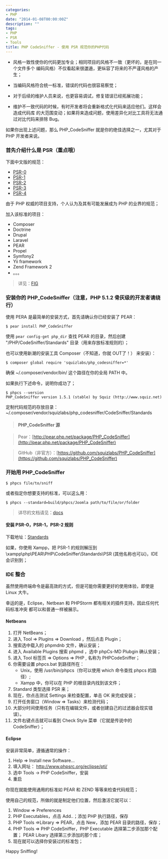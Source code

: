 ```yaml
---
categories:
- PHP
date: "2014-01-08T00:00:00Z"
description: ""
tags:
- PHP
- PSR
- Tools
title: PHP CodeSniffer - 使用 PSR 规范你的PHP代码
---
```


- 风格一致性使你的代码更加专业；相同项目的风格不一致（更坏的，是在同一个文件多个
编码风格）不仅看起来很邋遢，更纵容了将来的不严谨风格的产生；

- 当编码风格符合统一标准，错误的代码也很容易察觉；

- 对于后续的维护人员来说，也更容易调试，修复错误已经拓展功能；

- 维护不一致代码的时候，有时开发者将会重新格式化代码来适应他们。这样会造成代码库
的大范围变动；如果将来造成问题，使用差异化对比工具将无法通过对比代码来排除 Bug。

如果你出现上述问题，那么 PHP_CodeSniffer 就是你的绝佳选择之一，尤其对于 PHP 开发者来说。

### 首先介绍什么是 PSR（重点哦）

下面中文版的规范：

+ [PSR-0](http://n3xtchen.github.io/n3xtchen/php/2014/01/05/php-fig---psr-0/)
+ [PSR-1](http://n3xtchen.github.io/n3xtchen/php/2014/01/05/php-fig---psr-1/)
+ [PSR-2](http://n3xtchen.github.io/n3xtchen/php/2014/01/05/php-fig---psr-2/)
+ [PSR-3](http://n3xtchen.github.io/n3xtchen/php/2014/01/05/php-fig---psr-3/)
+ [PSR-4](http://n3xtchen.github.io/n3xtchen/php/2014/01/05/php-fig---psr-4/)

由于 PHP 权威的项目支持，个人认为及其有可能发展成为 PHP 的业界的规范；

加入该标准的项目：

+ Composer
+ Doctrine
+ Drupal
+ Laravel
+ PEAR
+ Propel
+ Symfony2
+ Yii framework
+ Zend Framework 2
+ 。。。

> 详见：[FIG](http://www.php-fig.org/)

### 安装你的 PHP_CodeSniffer（注意，PHP 5.1.2 骨灰级的开发者请绕行） 

使用 PERA 是最简单的安装方式，首先请确认你已经安装了 PEAR：

    $ pear install PHP_CodeSniffer

使用 `pear config-get php_dir` 查找 PEAR 的目录，然后创建 
"/PHP/CodeSniffer/Standards" 目录（用来存放标准规则的）；

也可以使用新潮的安装工具 Composer（不知道，你就 OUT了！） 来安装）：

    $ composer global require 'squizlabs/php_codesniffer=*'

确保 ~/.composer/vendor/bin/ 这个路径在你的全局 PATH 中。

如果执行下述命令，说明你成功了；

    $ phpcs --version
    PHP_CodeSniffer version 1.5.1 (stable) by Squiz (http://www.squiz.net)

定制代码规范的存放目录：~/.composer/vendor/squizlabs/php_codesniffer/CodeSniffer/Standards

> #### PHP_CodeSniffer 源

> Pear：[http://pear.php.net/package/PHP_CodeSniffer](http://pear.php.net/package/PHP_CodeSniffer)

> GitHub（非官方）：[https://github.com/squizlabs/PHP_CodeSniffer](https://github.com/squizlabs/PHP_CodeSniffer)

### 开始用 PHP_CodeSniffer

    $ phpcs file/to/sniff

或者指定你想要支持的标准，可以这么用：

    $ phpcs --standard=build/phpcs/Joomla path/to/file/or/folder

> 详尽的文档请见：[docs](http://pear.php.net/package/PHP_CodeSniffer/docs)

#### 安装 PSR-0，PSR-1，PSR-2 规则

下载地址：[Standards](https://github.com/squizlabs/PHP_CodeSniffer/tree/master/CodeSniffer/Standards)

如果，你使用 Xampp，把 PSR-1 的规则解压到 \xampp\php\PEAR\PHP\CodeSniffer\Standards\PSR 
(其他名称也可以)，IDE 会识别到；

### IDE 整合

虽然使用终端命令是最高效的方式，但是可能你需要更好的使用体验，即使是 Linux 大牛。

幸运的是，Eclipse，Netbean 和 PHPStorm 都有相关的插件支持，因此任何代码标准冲突
都可以和普通一样被展示。

#### Netbeans

1. 打开 NetBeans；
2. 进入 Tool => Plugins => Download ，然后点击 Plugin；
3. 搜索选中载入的 phpmdnb 文件，确认安装；
3. 进入 Available Plugins 搜索 phpmd ，选中 phpCs-MD Plubgin 确认安装；
4. 进入 Tool 标签页 => Options => PHP , 名称为 PHPCodeSniffer；
5. 你需要设置 phpcs.bat 到路径所在：
    + Unix，使用 /usr/bin/phpcs（你可以使用 which 命令查找 phpcs 的路径）;
    + Xampp 中，你可以在 PHP 的根目录内找到该文件；
6. Standard 类型选择 PSR 来；
7. 现在，你点击测试 Settings 来检查配置，单击 OK 来完成安装；
8. 打开任务窗口（Window => Tasks）来检测代码；
9. 大部分时间使用任务（只有在编辑文件，或者创建自己的过滤器会现实错误）。
10. 文件右键点击就可以看到 Check Style 菜单（它就是传说中的 CodeSniffer）；

#### Eclipse

安装非常简单，遵循通常的操作：

1. Help => Install new Software...
2. 填入网址： http://www.phpsrc.org/eclipse/pti/
3. 选中 Tools -> PHP CodeSniffer，安装 
4. 重启

你现在就能使用通用的标准如 PEAR 和 ZEND 等等来检查代码规范；

使用自己的规范，所做的就是制定他们位置，然后激活它就可以：

1. Window => Preferences
2. PHP Executables，点击 Add..；添加 PHP 执行路径，保存
3. PHP Tools =>Library => PEAR，点击 New，添加 PEAR 目录的路径，保存；
4. PHP Tools => PHP CodeSniffer，PHP Executable 选择第二步添加那个配置；
PEAR Libary 选择第三步添加的那个库；
5. 现在就可以选择你安装过的标准包；

Happy Sniffing!
